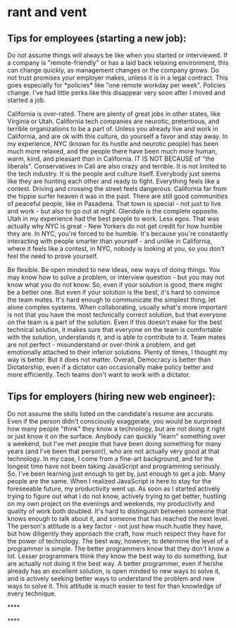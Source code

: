 # rant and vent

## Tips for employees \(starting a new job\):

Do not assume things will always be like when you started or interviewed. If a company is "remote-friendly" or has a laid back relaxing environment, this can change quickly, as management changes or the company grows. Do not trust promises your employer makes, unless it is in a legal contract. This goes especially for \*policies\* like "one remote workday per week". Policies change. I've had little perks like this disappear very soon after I moved and started a job. 

California is over-rated. There are plenty of great jobs in other states, like Virginia or Utah. California tech companies are neurotic, pretentious, and terrible organizations to be a part of. Unless you already live and work in California, and are ok with this culture, do yourself a favor and stay away. In my experience, NYC \(known for its hustle and neurotic people\) has been much more relaxed, and the people there have been much more human, warm, kind, and pleasant than in California. IT IS NOT BECAUSE of "the liberals". Conservatives in Cali are also crazy and terrible. It is not limited to the tech industry. It is the people and culture itself. Everybody just seems like they are hunting each other and ready to fight. Everything feels like a contest. Driving and crossing the street feels dangerous. California far from the hippie surfer heaven it was in the past. There are still good communities of peaceful people, like in Pasadena. That town is special - not just to live and work - but also to go out at night. Glendale is the complete opposite. Utah in my experience had the best people to work. Less egos. That was actually why NYC is great - New Yorkers do not get credit for how humble they are. In NYC, you're forced to be humble. It's because you're constantly interacting with people smarter than yourself - and unlike in California, where it feels like a contest, in NYC, nobody is looking at you, so you don't feel the need to prove yourself.

Be flexible. Be open minded to new ideas, new ways of doing things. You may know how to solve a problem, or interview question - but you may not know what you do not know. So, even if your solution is good, there might be a better one. But even if your solution is the best, it's hard to convince the team mates. It's hard enough to communicate the simplest thing, let alone complex systems. When collaborating, usually what's more important is not that you have the most technically correct solution, but that everyone on the team is a part of the solution. Even if this doesn't make for the best technical solution, it makes sure that everyone on the team is comfortable with the solution, understands it, and is able to contribute to it. Team mates are not perfect - misunderstand or over-think a problem, and get emotionally attached to their inferior solutions. Plenty of times, I thought my way is better. But it does not matter. Overall, Democracy is better than Dictatorship, even if a dictator can occasionally make policy better and more efficiently. Tech teams don't want to work with a dictator.

## Tips for employers \(hiring new web engineer\):

Do not assume the skills listed on the candidate's resume are accurate. Even if the person didn't consciously exaggerate, you would be surprised how many people "think" they know a technology, but are not doing it right or just know it on the surface. Anybody can quickly "learn" something over a weekend, but I've met people that have been doing something for many years \(and I've been that person!\), who are not actually very good at that technology. In my case, I come from a fine-art background, and for the longest time have not been taking JavaScript and programming seriously. So, I've been learning just enough to get by, just enough to get a job. Many people are the same. When I realized JavaScript is here to stay for the foreseeable future, my productivity went up. As soon as I started actively trying to figure out what I do not know, actively trying to get better, hustling on my own project on the evenings and weekends, my productivity and quality of work both doubled. It's hard to distinguish between someone that knows enough to talk about it, and someone that has reached the next level. The person's attitude is a key factor - not just how much hustle they have, but how diligently they approach the craft, how much respect they have for the power of technology. The best way, however, to determine the level of a programmer is simple. The better programmers know that they don't know a lot. Lesser programmers think they know the best way to do something, but are actually not doing it the best way. A better programmer, even if he/she already has an excellent solution, is open minded to new ways to solve it, and is actively seeking better ways to understand the problem and new ways to solve it. This attitude is much easier to test for than knowledge of every technique.

\*\*\*\*

\*\*\*\*







